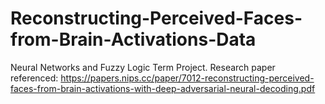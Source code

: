 # Reconstructing-Perceived-Faces-from-Brain-Activations-Data
Neural Networks and Fuzzy Logic Term Project.
Research paper referenced: https://papers.nips.cc/paper/7012-reconstructing-perceived-faces-from-brain-activations-with-deep-adversarial-neural-decoding.pdf
